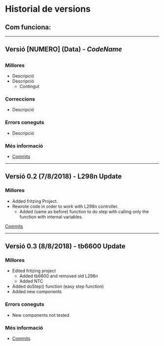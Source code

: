 # Historial de versions

## Com funciona:
---
## Versió [NUMERO] (Data) - *CodeName*
 ## <No Funcional>

 ### Millores

  * Descripció
  * Descripció
      * Contingut

 ### Correccions
  * Descripció

 ### Errors coneguts
  * Descripció

 ### Més informació
  * [Commits](https://github.com/bertugarangou/ExtrusoraPLA/compare/0.1...0.1.1)

---

## Versió 0.2 (7/8/2018) - L298n Update

 ### Millores
  * Added fritzing Project.
  * Rewrote code in order to work with L298n controller.
    * Added (same as before) function to do step with calling only the function with internal variables.

[Commits](https://github.com/bertugarangou/ExtrusoraPLA/compare/0.1.1...0.2)

---
## Versió 0.3 (8/8/2018) - tb6600 Update

 ### Millores
  * Edited fritzing project
    * Added tb6600 and removed old L298n
    * Added NTC
  * Added doStep() function (easy step function)
  * Added new components
 
 ### Errors coneguts
  * New components not tested
  
 ### Més informació
  * [Commits](https://github.com/bertugarangou/ExtrusoraPLA/compare/0.2...0.3)
 
